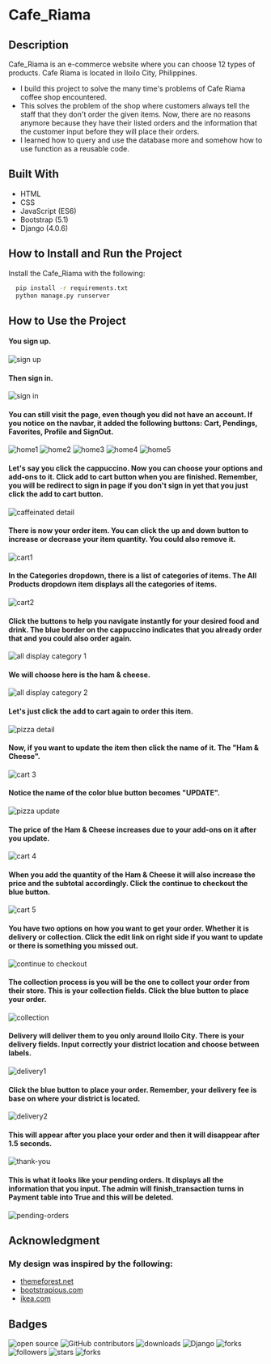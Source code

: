 
# Cafe_Riama

## Description
Cafe_Riama is an e-commerce website where you can choose 12 types of products. Cafe Riama is located in Iloilo City, Philippines.

- I build this project to solve the many time's problems of Cafe Riama coffee shop encountered.
- This solves the problem of the shop where customers always tell the staff that they don't order the given items. Now, there are no reasons anymore because they have their listed orders and the information that the customer input before they will place their orders.
- I learned how to query and use the database more and somehow how to use function as a reusable code.

## Built With
- HTML
- CSS
- JavaScript (ES6)
- Bootstrap (5.1)
- Django (4.0.6)

## How to Install and Run the Project

Install the Cafe_Riama with the following:

```bash
  pip install -r requirements.txt
  python manage.py runserver
```

## How to Use the Project
#### You sign up.
![sign up](screenshots/sign-up.png?raw=true)
#### Then sign in.
![sign in](screenshots/sign-in.png?raw=true)
#### You can still visit the page, even though you did not have an account. If you notice on the navbar, it added the following buttons: Cart, Pendings, Favorites, Profile and SignOut.
![home1](screenshots/home1.png?raw=true)
![home2](screenshots/home2.png?raw=true)
![home3](screenshots/home3.png?raw=true)
![home4](screenshots/home4.png?raw=true)
![home5](screenshots/home5.png?raw=true)
#### Let's say you click the cappuccino. Now you can choose your options and add-ons to it. Click add to cart button when you are finished. Remember, you will be redirect to sign in page if you don't sign in yet that you just click the add to cart button.
![caffeinated detail](screenshots/caffeinated-detail.png?raw=true)
#### There is now your order item. You can click the up and down button to increase or decrease your item quantity. You could also remove it.
![cart1](screenshots/cart1.png?raw=true) 
#### In the Categories dropdown, there is a list of categories of items. The All Products dropdown item displays all the categories of items.
![cart2](screenshots/cart2.png?raw=true)
#### Click the buttons to help you navigate instantly for your desired food and drink. The blue border on the cappuccino indicates that you already order that and you could also order again.
![all display category 1](screenshots/all-display-category1.png?raw=true)
#### We will choose here is the ham & cheese.
![all display category 2](screenshots/all-display-category2.png?raw=true)
#### Let's just click the add to cart again to order this item.
![pizza detail](screenshots/pizza-detail.png?raw=true)
#### Now, if you want to update the item then click the name of it. The "Ham & Cheese".
![cart 3](screenshots/cart3.png?raw=true)
#### Notice the name of the color blue button becomes "UPDATE".
![pizza update](screenshots/pizza-update.png?raw=true)
#### The price of the Ham & Cheese increases due to your add-ons on it after you update.
![cart 4](screenshots/cart4.png?raw=true)
#### When you add the quantity of the Ham & Cheese it will also increase the price and the subtotal accordingly. Click the continue to checkout the blue button.
![cart 5](screenshots/cart5.png?raw=true)
#### You have two options on how you want to get your order. Whether it is delivery or collection. Click the edit link on right side if you want to update or there is something you missed out.
![continue to checkout](screenshots/checkout.png?raw=true)
#### The collection process is you will be the one to collect your order from their store. This is your collection fields. Click the blue button to place your order.
![collection](screenshots/collection.png?raw=true)
#### Delivery will deliver them to you only around Iloilo City. There is your delivery fields. Input correctly your district location and choose between labels.
![delivery1](screenshots/delivery1.png?raw=true)
#### Click the blue button to place your order. Remember, your delivery fee is base on where your district is located.
![delivery2](screenshots/delivery2.png?raw=true)
#### This will appear after you place your order and then it will disappear after 1.5 seconds.
![thank-you](screenshots/thank-you.png?raw=true)
#### This is what it looks like your pending orders. It displays all the information that you input. The admin will finish_transaction turns in Payment table into True and this will be deleted.
![pending-orders](screenshots/pending-orders.png?raw=true)

## Acknowledgment
  ### My design was inspired by the following:
- [themeforest.net](https://themeforest.net/item/drexel-psd-ecommerce-templates/screenshots/20031300?index=2) 
- [bootstrapious.com](https://bootstrapious.com/p/bootstrap-footer-bottom) 
- [ikea.com](https://www.ikea.com/gb/en/shoppingcart/) 

## Badges
![open source](https://img.shields.io/badge/Open%20Source-%F0%9F%92%9A-white)
![GitHub contributors](https://img.shields.io/github/contributors/Llanz-dev/SnakeReader)
![downloads](https://img.shields.io/github/downloads/Llanz-dev/SnakeReader/total)
![Django](https://img.shields.io/badge/django-4.1.1-brightgreen)
![forks](https://img.shields.io/github/last-commit/Llanz-dev/SnakeReader)
![followers](https://img.shields.io/github/followers/Llanz-dev?style=social)
![stars](https://img.shields.io/github/stars/Llanz-dev?style=social)
![forks](https://img.shields.io/github/forks/Llanz-dev/SnakeReader?style=social)
